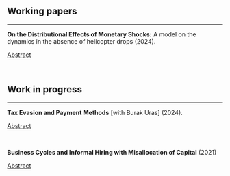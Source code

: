 <!-- RESEARCH CONTENTS -->

<!-- Styling -->
<style> 
a {
    color: var(--link-color);
}

details > summary {
    cursor: pointer;
    color: var(--link-color); /* Example style */
    text-decoration: underline;
    list-style:  none; } 
</style>


<!-- Actual text -->

## Working papers
<hr text-align="center" class="solid" width="100%">

**On the Distributional Effects of Monetary Shocks:** A model on the dynamics in the absence of helicopter drops (2024).
    <details class="toggle-link"> <summary> Abstract </summary> This paper investigates the transmission of monetary shocks that are not carried out through helicopter drops of money. I develop a model with a cash-in-advance friction, monopolistic competition, perfect foresight, and rich heterogeneity in productivity across agents. I show that, although there is a unique stationary equilibrium that reflects differences in fundamentals between agents given a certain monetary base, any redistribution of monetary holdings is compatible with a stationary equilibrium if bond contracts are fully enforced. Then, I study the dynamics and convergence properties of an economy starting at the fundamental stationary equilibrium after an MIT monetary shock that redistributes monetary holdings. I begin with an economy without a market for bonds. Next, I allow borrowing to take place. Only in economies with financial frictions, the model confirms Friedman's argument that, in the absence of helicopter drops, the economy should slowly return to a stationary equilibrium that reflects differences in fundamentals. If bonds are present, the economy does not return to the same initial stationary equilibrium allocation if the interest rate reaches its equilibrium value.  Also, some degree of price stickiness can be produced by either 1) a gradual introduction of the new money in the bondless economy due to consumption smoothing, or 2) an urge by indebted agents to lower their prices relative to others to amortize their debt. Finally, financial development improves welfare by allowing for risk sharing and, in the form of higher access to financial markets, by reducing distortions in wealth.  
    </details>


</br>


## Work in progress
<hr text-align="center" class="solid" width="100%">

**Tax Evasion and Payment Methods** [with Burak Uras] (2024). 
    <details class="toggle-link"> <summary> Abstract </summary> We present a monetary model to investigate tax evasion among heterogeneous sellers and their preferences for payment instruments (cash versus debit). Tax evasion is feasible only if buyers opt for cash transactions. Our framework incorporates: i) bank fees on debit transactions, ii) a probabilistic cost of tax evasion, which rises with seller productivity and the amount of evaded taxes, and iii) potential theft risk for cash held by buyers. Our contribution lies in allowing sellers to differentiate prices based on chosen payment methods, yielding policy-relevant insights. We first show that sellers offer greater discounts for cash transactions when cash revenue significantly impacts tax evasion. Second, equilibrium with multiple payment methods necessitates buyers receiving sufficient compensation via cash discounts to insure for the risk of cash theft. Third, in an equilibrium with multiple payment methods, sellers with the lowest tax evasion costs often opt exclusively for cash. Moreover, our framework illustrates that uncertainty regarding seller types induces buyers to hold liquidity across multiple payment instruments, resulting in an ex-post inefficiency and necessitating policy intervention.  
    </details>

</br>

**Business Cycles and Informal Hiring with Misallocation of Capital** (2021)
    <details class="toggle-link"> <summary> Abstract </summary> The present work presents a model that explores the effects and behavior of informality along the business cycle in an economy characterized by capital misallocation. The intensive margin of informality is modelled through a size-dependent cost function and the extensive margin is modelled by following a dualistic approach to informality. The main results indicate that the intensive margin of informality gives less productive firms a competitive advantage during recessions; the elimination of informality decreases output and, overall, leads to more volatility; and both VAT and payroll taxes lead to intersectorial misallocation, but only the payroll tax leads to misallocation within the formal sector.
    </details>